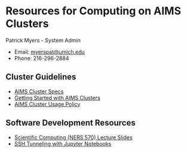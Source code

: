 # Resources for Computing on AIMS Clusters

Patrick Myers - System Admin
- Email: myerspat@umich.edu
- Phone: 216-296-2884

## Cluster Guidelines

- [AIMS Cluster Specs](./resources/hpc_specs.md)
- [Getting Started with AIMS Clusters](./resources/hpc_start.md)
- [AIMS Cluster Usage Policy](./resources/hpc_policy.md)

## Software Development Resources

- [Scientific Computing (NERS 570) Lecture Slides](resources/ners570_lectures/README.md)
- [SSH Tunneling with Jupyter Notebooks](./resources/jupyter_tunnel.md)
